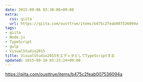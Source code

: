 ```yaml
---
date: 2015-09-06 03:30:06+09:00
extra:
  css: qiita
  url: https://qiita.com/ousttrue/items/b475c2feab007536094a
tags:
- qiita
- Node.js
- TypeScript
- gulp
- VisualStudio2015
title: VisualStudio2015をエディタとしてTypeScriptする
updated: 2015-09-10 03:23:24+09:00
---
```


<https://qiita.com/ousttrue/items/b475c2feab007536094a>
